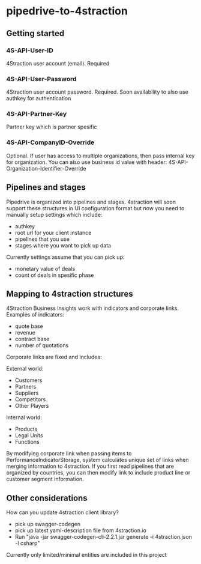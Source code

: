 # pipedrive-to-4straction

## Getting started

### 4S-API-User-ID

4Straction user account (email). Required

### 4S-API-User-Password

4Straction user account password. Required. Soon availability to also use authkey for authentication

### 4S-API-Partner-Key

Partner key which is partner spesific

### 4S-API-CompanyID-Override

Optional. If user has access to multiple organizations, then pass internal key for organization. You can also
use business id value with header: 4S-API-Organization-Identifier-Override


## Pipelines and stages

Pipedrive is organized into pipelines and stages. 4straction will soon support these structures in UI configuration
format but now you need to manually setup settings which include:

- authkey
- root url for your client instance
- pipelines that you use
- stages where you want to pick up data

Currently settings assume that you can pick up:
- monetary value of deals
- count of deals in spesific phase


## Mapping to 4straction structures

4Straction Business Insights work with indicators and corporate links. Examples of indicators:

- quote base
- revenue
- contract base
- number of quotations

Corporate links are fixed and includes:

External world:
- Customers
- Partners
- Suppliers
- Competitors
- Other Players

Internal world:
- Products
- Legal Units
- Functions

By modifying corporate link when passing items to PerformanceIndicatorStorage, system calculates unique set of
links when merging information to 4straction. If you first read pipelines that are organized by countries,
you can then modify link to include product line or customer segment information.



## Other considerations

How can you update 4straction client library?

- pick up swagger-codegen
- pick up latest yaml-description file from 4straction.io
- Run "java -jar swagger-codegen-cli-2.2.1.jar generate -i 4straction.json -l csharp"

Currently only limited/minimal entities are included in this project

